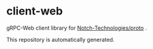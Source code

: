 # client-web

gRPC-Web client library for [Notch-Technologies/proto](https://github.com/Notch-Technologies/proto) .

This repository is automatically generated.
